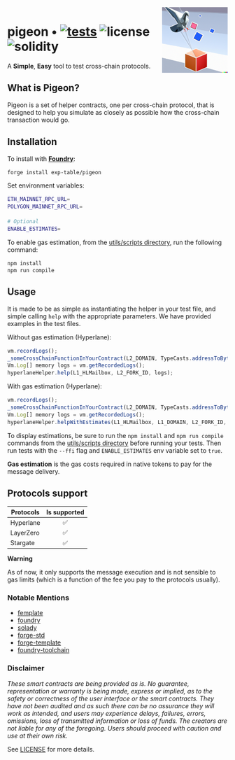 <img align="right" width="150" height="150" top="100" src="./public/readme.png">

# pigeon • [![tests](https://github.com/exp-table/pigeon/actions/workflows/ci.yml/badge.svg?label=tests)](https://github.com/exp-table/pigeon/actions/workflows/ci.yml) ![license](https://img.shields.io/github/license/refcell/femplate?label=license) ![solidity](https://img.shields.io/badge/solidity-^0.8.17-lightgrey)

A **Simple**, **Easy** tool to test cross-chain protocols.

## What is Pigeon?

Pigeon is a set of helper contracts, one per cross-chain protocol, that is designed to help you simulate as closely as possible how the cross-chain transaction would go.

## Installation

To install with [**Foundry**](https://github.com/gakonst/foundry):

```sh
forge install exp-table/pigeon
```

Set environment variables:

```sh
ETH_MAINNET_RPC_URL=
POLYGON_MAINNET_RPC_URL=

# Optional
ENABLE_ESTIMATES=
```

To enable gas estimation, from the [utils/scripts directory](./utils/scripts), run the following command:

```
npm install
npm run compile
```

## Usage

It is made to be as simple as instantiating the helper in your test file, and simple calling `help` with the appropriate parameters.
We have provided examples in the test files.

Without gas estimation (Hyperlane):

```js
vm.recordLogs();
_someCrossChainFunctionInYourContract(L2_DOMAIN, TypeCasts.addressToBytes32(address(target)));
Vm.Log[] memory logs = vm.getRecordedLogs();
hyperlaneHelper.help(L1_HLMailbox, L2_FORK_ID, logs);
```

With gas estimation (Hyperlane):

```js
vm.recordLogs();
_someCrossChainFunctionInYourContract(L2_DOMAIN, TypeCasts.addressToBytes32(address(target)));
Vm.Log[] memory logs = vm.getRecordedLogs();
hyperlaneHelper.helpWithEstimates(L1_HLMailbox, L1_DOMAIN, L2_FORK_ID, logs);
```

To display estimations, be sure to run the `npm install` and `npm run compile` commands from the [utils/scripts directory](./utils/scripts) before running your tests. Then run tests with the `--ffi` flag and `ENABLE_ESTIMATES` env variable set to `true`.

**Gas estimation** is the gas costs required in native tokens to pay for the message delivery.


## Protocols support

| Protocols | Is supported |
| --------- | :----------: |
| Hyperlane |      ✅      |
| LayerZero |      ✅      |
| Stargate  |      ✅      |

**Warning**

As of now, it only supports the message execution and is not sensible to gas limits (which is a function of the fee you pay to the protocols usually).

### Notable Mentions

- [femplate](https://github.com/refcell/femplate)
- [foundry](https://github.com/foundry-rs/foundry)
- [solady](https://github.com/Vectorized/solady)
- [forge-std](https://github.com/brockelmore/forge-std)
- [forge-template](https://github.com/foundry-rs/forge-template)
- [foundry-toolchain](https://github.com/foundry-rs/foundry-toolchain)

### Disclaimer

_These smart contracts are being provided as is. No guarantee, representation or warranty is being made, express or implied, as to the safety or correctness of the user interface or the smart contracts. They have not been audited and as such there can be no assurance they will work as intended, and users may experience delays, failures, errors, omissions, loss of transmitted information or loss of funds. The creators are not liable for any of the foregoing. Users should proceed with caution and use at their own risk._

See [LICENSE](./LICENSE) for more details.
